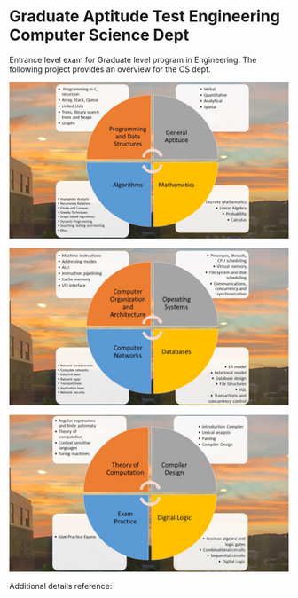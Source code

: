 # Graduate Aptitude Test Engineering Computer Science Dept

Entrance level exam for Graduate level program in Engineering. The following project provides an overview for the CS dept. 

![image](GateCS_1.JPG)

![image](GateCS_2.JPG)

![image](GateCS_3.JPG)

Additional details reference: 
